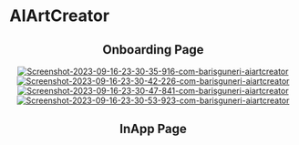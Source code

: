 # AIArtCreator


<center>
  <h2>Onboarding Page</h2>
<a href="https://github.com/barisgneri"><img src="https://i.ibb.co/6cKwYV1/Screenshot-2023-09-16-23-30-35-916-com-barisguneri-aiartcreator.jpg" alt="Screenshot-2023-09-16-23-30-35-916-com-barisguneri-aiartcreator" border="0"></a>
<a href="https://github.com/barisgneri"><img src="https://i.ibb.co/J7pGtW7/Screenshot-2023-09-16-23-30-42-226-com-barisguneri-aiartcreator.jpg" alt="Screenshot-2023-09-16-23-30-42-226-com-barisguneri-aiartcreator" border="0"></a>
<a href="https://github.com/barisgneri"><img src="https://i.ibb.co/s97JkQq/Screenshot-2023-09-16-23-30-47-841-com-barisguneri-aiartcreator.jpg" alt="Screenshot-2023-09-16-23-30-47-841-com-barisguneri-aiartcreator" border="0"></a>
<a href="https://github.com/barisgneri"><img src="https://i.ibb.co/6B09Vbr/Screenshot-2023-09-16-23-30-53-923-com-barisguneri-aiartcreator.jpg" alt="Screenshot-2023-09-16-23-30-53-923-com-barisguneri-aiartcreator" border="0"></a>

<h2>InApp Page</h2>

</center>
